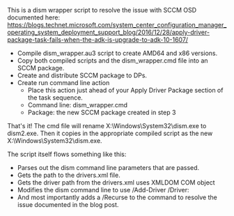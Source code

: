 This is a dism wrapper script to resolve the issue with SCCM OSD documented here:
https://blogs.technet.microsoft.com/system_center_configuration_manager_operating_system_deployment_support_blog/2016/12/28/apply-driver-package-task-fails-when-the-adk-is-upgrade-to-adk-10-1607/

- Compile dism_wrapper.au3 script to create AMD64 and x86 versions.
- Copy both compiled scripts and the dism_wrapper.cmd file into an SCCM package.
- Create and distribute SCCM package to DPs.
- Create run command line action
  - Place this action just ahead of your Apply Driver Package section of the task sequence.
  - Command line: dism_wrapper.cmd
  - Package: the new SCCM package created in step 3
  
That's it!  The cmd file will rename X:\Windows\System32\dism.exe to dism2.exe.  Then it copies in the appropriate compiled script as the new X:\Windows\System32\dism.exe.


The script itself flows something like this:
- Parses out the dism command line parameters that are passed.
- Gets the path to the drivers.xml file.
- Gets the driver path from the drivers.xml uses XMLDOM COM object
- Modifies the dism command line to use /Add-Driver /Driver:
- And most importantly adds a /Recurse to the command to resolve the issue documented in the blog post.
